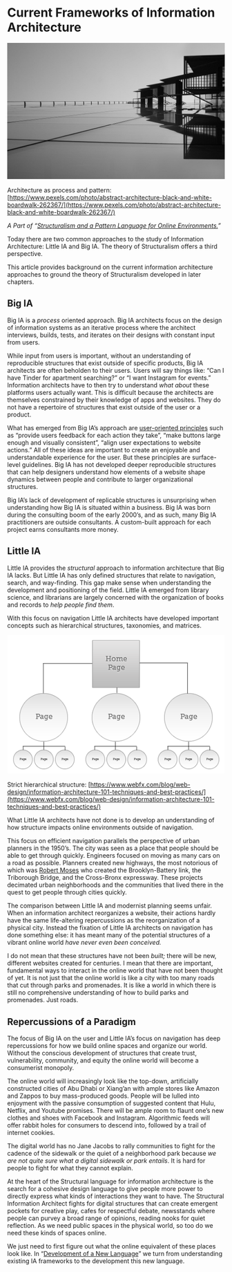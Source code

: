 ﻿---
author: Rachel Aliana
date: Jul 11, 2019
source: https://rachelaliana.medium.com/current-frameworks-of-information-architecture-acf6e608f9e7

---

# Current Frameworks of Information Architecture

![](images/iPpJqO4QkK3q0l94V7WhFA.jpeg)

Architecture as process and pattern:  [https://www.pexels.com/photo/abstract-architecture-black-and-white-boardwalk-262367/](https://www.pexels.com/photo/abstract-architecture-black-and-white-boardwalk-262367/)

_A Part of “_[_Structuralism and a Pattern Language for Online Environments._](towards-a-larger-view-of-information-architecture.md)_”_

Today there are two common approaches to the study of Information Architecture: Little IA and Big IA. The theory of Structuralism offers a third perspective.

This article provides background on the current information architecture approaches to ground the theory of Structuralism developed in later chapters.

## Big IA

Big IA is a  _process_  oriented approach. Big IA architects focus on the design of information systems as an iterative process where the architect interviews, builds, tests, and iterates on their designs with constant input from users.

While input from users is important, without an understanding of reproducible structures that exist outside of specific products, Big IA architects are often beholden to their users. Users will say things like: “Can I have Tinder for apartment searching?” or “I want Instagram for events.” Information architects have to then try to understand  _what about_ these platforms users actually want. This is difficult because the architects are themselves constrained by their knowledge of apps and websites. They do not have a repertoire of structures that exist outside of the user or a product.

What has emerged from Big IA’s approach are  [user-oriented principles](https://xd.adobe.com/ideas/principles/human-computer-interaction/user-centered-design/)  such as “provide users feedback for each action they take”, “make buttons large enough and visually consistent”, “align user expectations to website actions.” All of these ideas are important to create an enjoyable and understandable experience for the user. But these principles are surface-level guidelines. Big IA has not developed deeper reproducible structures that can help designers understand how elements of a website shape dynamics between people and contribute to larger organizational structures.

Big IA’s lack of development of replicable structures is unsurprising when understanding how Big IA is situated within a business. Big IA was born during the consulting boom of the early 2000’s, and as such, many Big IA practitioners are outside consultants. A custom-built approach for each project earns consultants more money.

## Little IA

Little IA provides the  _structural_  approach to information architecture that Big IA lacks. But Little IA has only defined structures that relate to navigation, search, and way-finding. This gap make sense when understanding the development and positioning of the field. Little IA emerged from library science, and librarians are largely concerned with the organization of books and records to  _help people find them_.

With this focus on navigation Little IA architects have developed important concepts such as hierarchical structures, taxonomies, and matrices.

![](images/xX2MhcX-Pm9LBX4auZGUsg.png)

Strict hierarchical structure:  [https://www.webfx.com/blog/web-design/information-architecture-101-techniques-and-best-practices/](https://www.webfx.com/blog/web-design/information-architecture-101-techniques-and-best-practices/)

What Little IA architects have not done is to develop an understanding of how structure impacts online environments outside of navigation.

This focus on efficient navigation parallels the perspective of urban planners in the 1950’s. The city was seen as a place that people should be able to get through quickly. Engineers focused on moving as many cars on a road as possible. Planners created new highways, the most notorious of which was  [Robert Moses](http://www.nypap.org/preservation-history/robert-moses/)  who created the Brooklyn-Battery link, the Triborough Bridge, and the Cross-Bronx expressway. These projects decimated urban neighborhoods and the communities that lived there in the quest to get people through cities quickly.

The comparison between Little IA and modernist planning seems unfair. When an information architect reorganizes a website, their actions hardly have the same life-altering repercussions as the reorganization of a physical city. Instead the fixation of Little IA architects on navigation has done something else: it has meant many of the potential structures of a vibrant online world  _have never even been conceived._

I do not mean that these structures have not been  _built;_  there will be new, different websites created for centuries. I mean that there are important, fundamental ways to interact in the online world that have not been thought of yet. It is not just that the online world is like a city with too many roads that cut through parks and promenades. It is like a world in which there is still no comprehensive understanding of how to build parks and promenades. Just roads.

## Repercussions of a Paradigm

The focus of Big IA on the user and Little IA’s focus on navigation has deep repercussions for how we build online spaces and organize our world. Without the conscious development of structures that create trust, vulnerability, community, and equity the online world will become a consumerist monopoly.

The online world will increasingly look like the top-down, artificially constructed cities of Abu Dhabi or Xiang’an with ample stores like Amazon and Zappos to buy mass-produced goods. People will be lulled into enjoyment with the passive consumption of suggested content that Hulu, Netflix, and Youtube promises. There will be ample room to flaunt one’s new clothes and shoes with Facebook and Instagram. Algorithmic feeds will offer rabbit holes for consumers to descend into, followed by a trail of internet cookies.

The digital world has no Jane Jacobs to rally communities to fight for the cadence of the sidewalk or the quiet of a neighborhood park because  _we are not quite sure what a digital sidewalk or park entails_. It is hard for people to fight for what they cannot explain.

At the heart of the Structural language for information architecture is the search for a cohesive design language to give people more power to directly express what kinds of interactions they want to have. The Structural Information Architect fights for digital structures that can create emergent pockets for creative play, cafes for respectful debate, newsstands where people can purvey a broad range of opinions, reading nooks for quiet reflection. As we need public spaces in the physical world, so too do we need these kinds of spaces online.

We just need to first figure out what the online equivalent of these places look like. In “[Development of a New Language](development-of-a-new-language-for-information-architecture.md)” we turn from understanding existing IA frameworks to the development this new language.
